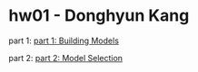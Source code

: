 # hw01 - Donghyun Kang

part 1: [part 1: Building Models](https://github.com/nerdizzyz/hw01-1/blob/master/HW1_Part_1.pdf)

part 2: [part 2: Model Selection](https://github.com/nerdizzyz/hw01-1/blob/master/HW1_Part_2.pdf)